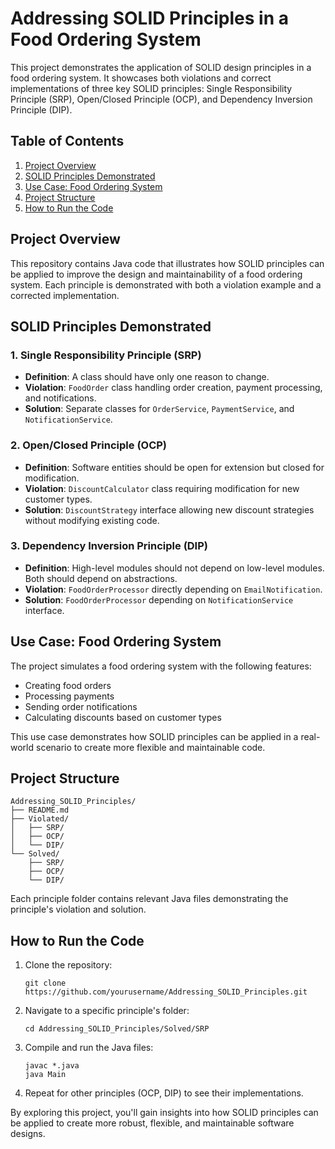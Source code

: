 # Addressing SOLID Principles in a Food Ordering System

This project demonstrates the application of SOLID design principles in a food ordering system. It showcases both violations and correct implementations of three key SOLID principles: Single Responsibility Principle (SRP), Open/Closed Principle (OCP), and Dependency Inversion Principle (DIP).

## Table of Contents
1. [Project Overview](#project-overview)
2. [SOLID Principles Demonstrated](#solid-principles-demonstrated)
3. [Use Case: Food Ordering System](#use-case-food-ordering-system)
4. [Project Structure](#project-structure)
5. [How to Run the Code](#how-to-run-the-code)

## Project Overview

This repository contains Java code that illustrates how SOLID principles can be applied to improve the design and maintainability of a food ordering system. Each principle is demonstrated with both a violation example and a corrected implementation.

## SOLID Principles Demonstrated

### 1. Single Responsibility Principle (SRP)
- **Definition**: A class should have only one reason to change.
- **Violation**: `FoodOrder` class handling order creation, payment processing, and notifications.
- **Solution**: Separate classes for `OrderService`, `PaymentService`, and `NotificationService`.

### 2. Open/Closed Principle (OCP)
- **Definition**: Software entities should be open for extension but closed for modification.
- **Violation**: `DiscountCalculator` class requiring modification for new customer types.
- **Solution**: `DiscountStrategy` interface allowing new discount strategies without modifying existing code.

### 3. Dependency Inversion Principle (DIP)
- **Definition**: High-level modules should not depend on low-level modules. Both should depend on abstractions.
- **Violation**: `FoodOrderProcessor` directly depending on `EmailNotification`.
- **Solution**: `FoodOrderProcessor` depending on `NotificationService` interface.

## Use Case: Food Ordering System

The project simulates a food ordering system with the following features:
- Creating food orders
- Processing payments
- Sending order notifications
- Calculating discounts based on customer types

This use case demonstrates how SOLID principles can be applied in a real-world scenario to create more flexible and maintainable code.

## Project Structure

```
Addressing_SOLID_Principles/
├── README.md
├── Violated/
│   ├── SRP/
│   ├── OCP/
│   └── DIP/
└── Solved/
    ├── SRP/
    ├── OCP/
    └── DIP/
```

Each principle folder contains relevant Java files demonstrating the principle's violation and solution.

## How to Run the Code

1. Clone the repository:
   ```
   git clone https://github.com/yourusername/Addressing_SOLID_Principles.git
   ```

2. Navigate to a specific principle's folder:
   ```
   cd Addressing_SOLID_Principles/Solved/SRP
   ```

3. Compile and run the Java files:
   ```
   javac *.java
   java Main
   ```

4. Repeat for other principles (OCP, DIP) to see their implementations.

By exploring this project, you'll gain insights into how SOLID principles can be applied to create more robust, flexible, and maintainable software designs.
